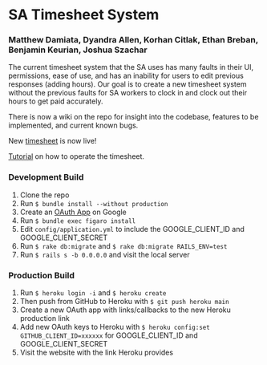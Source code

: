 # SA Timesheet System
### Matthew Damiata, Dyandra Allen, Korhan Citlak, Ethan Breban, Benjamin Keurian, Joshua Szachar

The current timesheet system that the SA uses has many faults in their UI, permissions, ease of use, and has an inability for users to edit previous responses (adding hours). Our goal is to create a new timesheet system without the previous faults for SA workers to clock in and clock out their hours to get paid accurately.

There is now a wiki on the repo for insight into the codebase, features to be implemented, and current known bugs.

New [timesheet](https://time.binghamtonsa.org) is now live!

[Tutorial](https://docs.google.com/document/d/1okytR5K9YzO0yVjNTVR1zimIgcDAC6dEYu2vx6GkT-w/edit) on how to operate the timesheet.

### Development Build
1. Clone the repo
2. Run `$ bundle install --without production`
3. Create an [OAuth App](https://developers.google.com/identity/protocols/oauth2) on Google
4. Run `$ bundle exec figaro install`
5. Edit `config/application.yml` to include the GOOGLE_CLIENT_ID and GOOGLE_CLIENT_SECRET
6. Run `$ rake db:migrate` and `$ rake db:migrate RAILS_ENV=test`
7. Run `$ rails s -b 0.0.0.0` and visit the local server

### Production Build
1. Run `$ heroku login -i` and `$ heroku create`
2. Then push from GitHub to Heroku with `$ git push heroku main`
3. Create a new OAuth app with links/callbacks to the new Heroku production link
3. Add new OAuth keys to Heroku with `$ heroku config:set GITHUB_CLIENT_ID=xxxxxx` for GOOGLE_CLIENT_ID and GOOGLE_CLIENT_SECRET
4. Visit the website with the link Heroku provides
